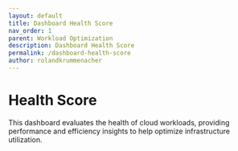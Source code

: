 ```yaml
---
layout: default
title: Dashboard Health Score  
nav_order: 1
parent: Workload Optimization
description: Dashboard Health Score  
permalink: /dashboard-health-score  
author: rolandkrummenacher  
---
```


# Health Score  

This dashboard evaluates the health of cloud workloads, providing performance and efficiency insights to help optimize infrastructure utilization.  
